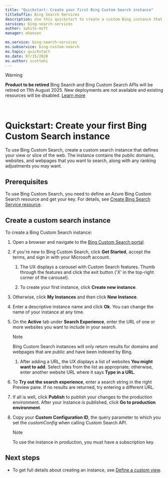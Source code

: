 ```yaml
---
title: "Quickstart: Create your first Bing Custom Search instance"
titleSuffix: Bing Search Services
description: Use this quickstart to create a custom Bing instance that can search the domains and webpages that you specify. 
services: bing-search-services
author: swhite-msft
manager: ehansen

ms.service: bing-search-services
ms.subservice: bing-custom-search
ms.topic: quickstart
ms.date: 07/15/2020
ms.author: scottwhi
---
```

> [!WARNING] 
> **Product to be retired** Bing Search and Bing Custom Search APIs will be retired on 11th August 2025. 
> New deployments are not available and existing resources will be disabled. [Learn more](https://aka.ms/BingAPIsRetirement)
<br/>

# Quickstart: Create your first Bing Custom Search instance

To use Bing Custom Search, create a custom search instance that defines your view or slice of the web. The instance contains the public domains, websites, and webpages that you want to search, along with any ranking adjustments you may want.

<!--
![A picture of the Bing Custom Search portal](../media/blockedCustomSrch.png)
-->

## Prerequisites

To use Bing Custom Search, you need to define an Azure Bing Custom Search resource and get your key. For details, see [Create Bing Search Service resource](../../bing-web-search/create-bing-search-service-resource.md).

## Create a custom search instance

To create a Bing Custom Search instance:

1. Open a browser and navigate to the [Bing Custom Search portal](https://customsearch.ai).  

1. If you're new to Bing Custom Search, click **Get Started**, accept the terms, and sign in with your Microsoft account.

   1. The UX displays a carousel with Custom Search features. Thumb through the features and click the exit button ('X' in the top-right corner of the carousel).

   1. To create your first instance, click **Create new instance**.

1. Otherwise, click **My Instances** and then click **New Instance**.  

1. Enter a descriptive instance name and click **Ok**. You can change the name of your instance at any time.

1. On the **Active** tab under **Search Experience**, enter the URL of one or more websites you want to include in your search.

   > [!NOTE]
   > Bing Custom Search instances will only return results for domains and webpages that are public and have been indexed by Bing.  

   1. After adding a URL, the UX displays a list of websites **You might want to add**. Select sites from the list as appropriate; otherwise, enter another website URL where it says **Type in a URL**.  
  
1. To **Try out the search experience**, enter a search string in the right Preview pane. If no results are returned, try entering a different URL.  

1. If all is well, click **Publish** to publish your changes to the production environment. After your instance is published, click **Go to production environment**.

1. Copy your **Custom Configuration ID**, the query parameter to which you set the *customConfig* when calling Custom Search API.

   > [!NOTE]
   > To use the instance in production, you must have a subscription key.

## Next steps

- To get full details about creating an instance, see [Define a custom view](define-your-custom-view.md).
